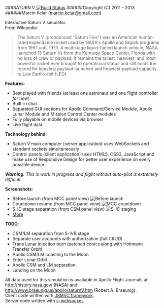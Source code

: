 ###SATURN V [![Build Status](https://travis-ci.org/OrionExplorer/saturn-v.png?branch=master)](https://travis-ci.org/OrionExplorer/saturn-v)
######Copyright (C) 2011 - 2013
######Marcin Kelar (marcin.kelar@gmail.com)

Interactive Saturn V simulator.  
From Wikipedia:
>The Saturn V (pronounced "Saturn Five") was an American human-rated expendable rocket used by NASA's Apollo and Skylab programs from 1967 until 1973. A multistage liquid-fueled launch vehicle, NASA launched 13 Saturn Vs from the Kennedy Space Center, Florida with no loss of crew or payload. It remains the tallest, heaviest, and most powerful rocket ever brought to operational status and still holds the record for heaviest payload launched and heaviest payload capacity to Low Earth orbit (LEO).

**Features**:
* Best played with friends (at least one astronaut and one flight controller *for now*)
* Built-in chat
* Separated GUI sections for Apollo Command/Service Module, Apollo Lunar Module and Mission Control Center modules
* Fully playable on mobile devices via browser
* Live flight data

**Technology behind**:
* Saturn V main computer (server application) uses WebSockets and standard sockets simultaneously
* Control panels (client application) uses HTML5, CSS3, JavaScript and make use of Responsive Design for better user experience on every possible device

**_Warning:_** _This is work in progress and flight without auto-pilot is extremely difficult._

**Screenshots**:
* Before launch (from MCC panel view) ![Before launch](http://img404.imageshack.us/img404/2193/seuf.png)
* Countdown resume (from MCC panel view) ![MCC countdown](http://img30.imageshack.us/img30/9098/okz2.png)
* S-IC stage separation (from CSM panel view) ![S-IC staging](http://img12.imageshack.us/img12/4223/vn07.png)
* [More](http://imageshack.us/g/1/10321436/)

**TODO**:
- CSM/LM separation from S-IVB stage
- Separate user accounts with authorization (full CRUD)
- Trans Lunar Injection burn (patched conics along with Hohmann Transfer Orbit)
- Apollo CSM/LM coasting to the Moon
- Enter Lunar Orbit
- Apollo CSM and LM separation
- Landing on the Moon


All data used for this simulation is available in Apollo Flight Journals at http://history.nasa.gov/ (NASA) and http://www.braeunig.us/apollo/saturnV.htm (Robert A. Braeunig).  
Client code written with [JSMVC framework](https://github.com/OrionExplorer/js-mvc).  
Server code written with [c-websocket](https://github.com/OrionExplorer/c-websocket).
